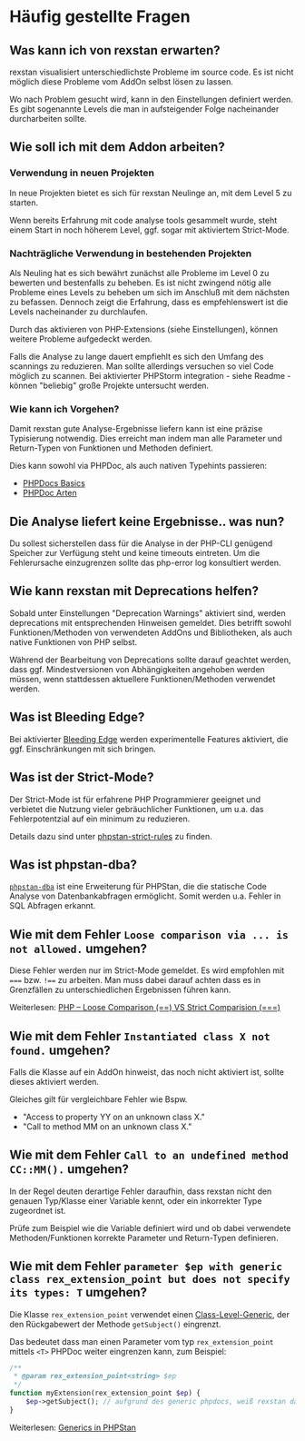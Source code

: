 # Häufig gestellte Fragen

## Was kann ich von rexstan erwarten?

rexstan visualisiert unterschiedlichste Probleme im source code.
Es ist nicht möglich diese Probleme vom AddOn selbst lösen zu lassen.

Wo nach Problem gesucht wird, kann in den Einstellungen definiert werden.
Es gibt sogenannte Levels die man in aufsteigender Folge nacheinander durcharbeiten sollte.


## Wie soll ich mit dem Addon arbeiten?

### Verwendung in neuen Projekten

In neue Projekten bietet es sich für rexstan Neulinge an, mit dem Level 5 zu starten.

Wenn bereits Erfahrung mit code analyse tools gesammelt wurde, steht einem Start in noch höherem Level, ggf. sogar mit aktiviertem Strict-Mode.


### Nachträgliche Verwendung in bestehenden Projekten

Als Neuling hat es sich bewährt zunächst alle Probleme im Level 0 zu bewerten und bestenfalls zu beheben.
Es ist nicht zwingend nötig alle Probleme eines Levels zu beheben um sich im Anschluß mit dem nächsten zu befassen.
Dennoch zeigt die Erfahrung, dass es empfehlenswert ist die Levels nacheinander zu durchlaufen.

Durch das aktivieren von PHP-Extensions (siehe Einstellungen), können weitere Probleme aufgedeckt werden.

Falls die Analyse zu lange dauert empfiehlt es sich den Umfang des scannings zu reduzieren.
Man sollte allerdings versuchen so viel Code möglich zu scannen.
Bei aktivierter PHPStorm integration - siehe Readme - können "beliebig" große Projekte untersucht werden.


### Wie kann ich Vorgehen?

Damit rexstan gute Analyse-Ergebnisse liefern kann ist eine präzise Typisierung notwendig.
Dies erreicht man indem man alle Parameter und Return-Typen von Funktionen und Methoden definiert.

Dies kann sowohl via PHPDoc, als auch nativen Typehints passieren:
- [PHPDocs Basics](https://phpstan.org/writing-php-code/phpdocs-basics)
- [PHPDoc Arten](https://phpstan.org/writing-php-code/phpdoc-types)


## Die Analyse liefert keine Ergebnisse.. was nun?

Du sollest sicherstellen dass für die Analyse in der PHP-CLI genügend Speicher zur Verfügung steht und keine timeouts eintreten.
Um die Fehlerursache einzugrenzen sollte das php-error log konsultiert werden.


## Wie kann rexstan mit Deprecations helfen?

Sobald unter Einstellungen "Deprecation Warnings" aktiviert sind, werden deprecations mit entsprechenden Hinweisen gemeldet. Dies betrifft sowohl Funktionen/Methoden von verwendeten AddOns und Bibliotheken, als auch native Funktionen von PHP selbst.

Während der Bearbeitung von Deprecations sollte darauf geachtet werden, dass ggf. Mindestversionen von Abhängigkeiten angehoben werden müssen, wenn stattdessen aktuellere Funktionen/Methoden verwendet werden.

## Was ist Bleeding Edge?

Bei aktivierter [Bleeding Edge](https://phpstan.org/blog/what-is-bleeding-edge) werden experimentelle Features aktiviert, die ggf. Einschränkungen mit sich bringen.


## Was ist der Strict-Mode?

Der Strict-Mode ist für erfahrene PHP Programmierer geeignet und verbietet die Nutzung vieler gebräuchlicher Funktionen, um u.a. das Fehlerpotentzial auf ein minimum zu reduzieren.

Details dazu sind unter [phpstan-strict-rules](https://github.com/phpstan/phpstan-strict-rules) zu finden.


## Was ist phpstan-dba?

[`phpstan-dba`](https://staabm.github.io/2022/05/01/phpstan-dba.html) ist eine Erweiterung für PHPStan, die die statische Code Analyse von Datenbankabfragen ermöglicht.
Somit werden u.a. Fehler in SQL Abfragen erkannt.


## Wie mit dem Fehler `Loose comparison via ... is not allowed.` umgehen?

Diese Fehler werden nur im Strict-Mode gemeldet. Es wird empfohlen mit `===` bzw. `!==` zu arbeiten.
Man muss dabei darauf achten dass es in Grenzfällen zu unterschiedlichen Ergebnissen führen kann.

Weiterlesen: [PHP – Loose Comparison (==) VS Strict Comparision (===)](https://techgeekgalaxy.com/php-equality-comparisons/)


##  Wie mit dem Fehler `Instantiated class X not found.` umgehen?

Falls die Klasse auf ein AddOn hinweist, das noch nicht aktiviert ist, sollte dieses aktiviert werden.

Gleiches gilt für vergleichbare Fehler wie Bspw.
- "Access to property YY on an unknown class X."
- "Call to method MM on an unknown class X."


## Wie mit dem Fehler `Call to an undefined method CC::MM().` umgehen?

In der Regel deuten derartige Fehler daraufhin, dass rexstan nicht den genauen Typ/Klasse einer Variable kennt,
oder ein inkorrekter Type zugeordnet ist.

Prüfe zum Beispiel wie die Variable definiert wird und ob dabei verwendete Methoden/Funktionen korrekte Parameter und Return-Typen definieren.  


## Wie mit dem Fehler `parameter $ep with generic class rex_extension_point but does not specify its types: T` umgehen?

Die Klasse `rex_extension_point` verwendet einen [Class-Level-Generic](https://phpstan.org/blog/generics-in-php-using-phpdocs#class-level-generics),
der den Rückgabewert der Methode `getSubject()` eingrenzt.

Das bedeutet dass man einen Parameter vom typ `rex_extension_point` mittels `<T>` PHPDoc weiter eingrenzen kann, zum Beispiel:

```php
/**
 * @param rex_extension_point<string> $ep 
 */
function myExtension(rex_extension_point $ep) {
    $ep->getSubject(); // aufgrund des generic phpdocs, weiß rexstan dass "string" returned wird.
}
```

Weiterlesen: [Generics in PHPStan](https://phpstan.org/blog/generics-in-php-using-phpdocs)
